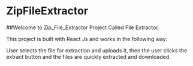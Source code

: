 # ZipFileExtractor

##Welcome to Zip_File_Extractor Project Called File Extractor.

This project is built with React Js and works in the following way: 

User selects the file for extraction and uploads it, then the user clicks the extract button and the files are quickly extracted and downloaded.



